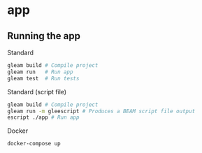 # app

## Running the app

Standard
```sh
gleam build # Compile project
gleam run   # Run app
gleam test  # Run tests
```

Standard (script file)
```sh
gleam build # Compile project
gleam run -m gleescript # Produces a BEAM script file output
escript ./app # Run app
```

Docker
```sh
docker-compose up
```
